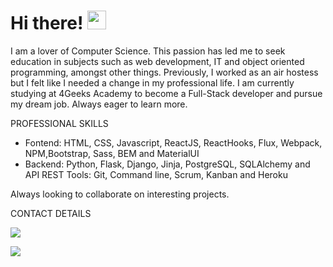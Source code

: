 <h1>Hi there! <img src="https://raw.githubusercontent.com/MartinHeinz/MartinHeinz/master/wave.gif" width="30px"> </h1>

I am a lover of Computer Science. This passion has led me to seek education in subjects such as web development, IT and object oriented programming, amongst other things. 
Previously, I worked as an air hostess but I felt like I needed a change in my professional life. I am currently studying at 4Geeks Academy to become a Full-Stack developer and pursue my dream job. Always eager to learn more. 

PROFESSIONAL SKILLS
- Fontend: HTML, CSS, Javascript, ReactJS, ReactHooks, Flux, Webpack, NPM,Bootstrap, Sass, BEM and MaterialUI
- Backend: Python, Flask, Django, Jinja, PostgreSQL, SQLAlchemy and API REST
Tools: Git, Command line, Scrum, Kanban and Heroku
 
 Always looking to collaborate on interesting projects.
 
CONTACT DETAILS

[<img src="https://img.icons8.com/doodle/48/000000/linkedin--v2.png"/>](https://www.linkedin.com/in/rafaelagcalves) 

[<img src="https://img.icons8.com/fluent/48/000000/gmail--v1.png"/>](mailto:rafaelagcalves@gmail.com) 



